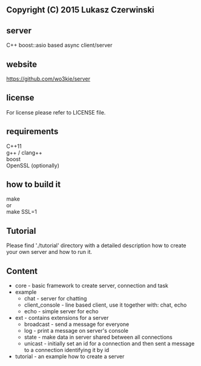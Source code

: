 ## Copyright (C) 2015 Lukasz Czerwinski

## server
C++ boost::asio based async client/server

## website
https://github.com/wo3kie/server

## license
For license please refer to LICENSE file.

## requirements
C++11  
g++ / clang++  
boost  
OpenSSL (optionally)

## how to build it
make  
or  
make SSL=1

## Tutorial
Please find './tutorial' directory with a detailed description how
to create your own server and how to run it.

## Content
- core - basic framework to create server, connection and task  
- example
    - chat - server for chatting  
    - client_console - line based client, use it together with: chat, echo  
    - echo - simple server for echo  
- ext - contains extensions for a server  
    - broadcast - send a message for everyone  
    - log - print a message on server's console  
    - state - make data in server shared between all connections  
    - unicast - initially set an id for a connection and then sent a message to a connection identifying it by id  
- tutorial - an example how to create a server

